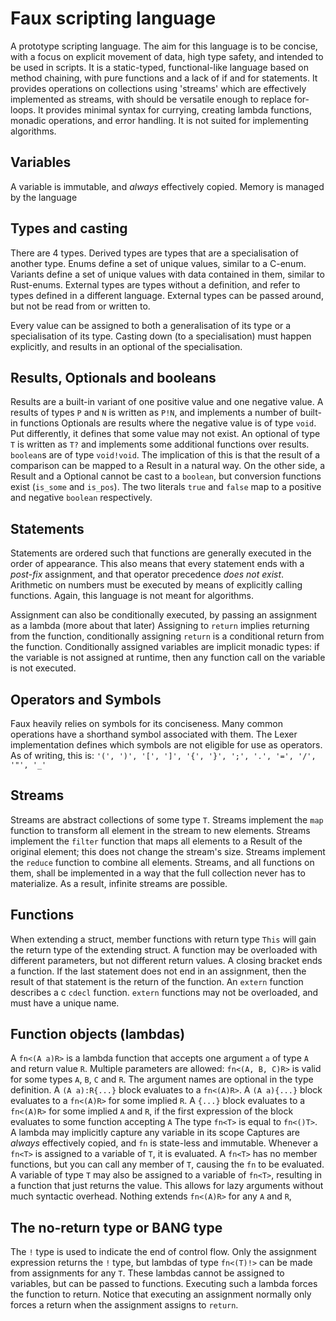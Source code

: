 # Faux scripting  language
A prototype scripting language.
The aim for this language is to be concise, with a focus on explicit movement of data, high type safety, and intended to be used in scripts.
It is a static-typed, functional-like language based on method chaining, with pure functions and a lack of if and for statements.
It provides operations on collections using 'streams' which are effectively implemented as streams, with should be versatile enough to replace for-loops.
It provides minimal syntax for currying, creating lambda functions, monadic operations, and error handling.
It is not suited for implementing algorithms.

## Variables
A variable is immutable, and _always_ effectively copied.
Memory is managed by the language

## Types and casting
There are 4 types.
Derived types are types that are a specialisation of another type.
Enums define a set of unique values, similar to a C-enum.
Variants define a set of unique values with data contained in them, similar to Rust-enums.
External types are types without a definition, and refer to types defined in a different language.
External types can be passed around, but not be read from or written to.

Every value can be assigned to both a generalisation of its type or a specialisation of its type.
Casting down (to a specialisation) must happen explicitly, and results in an optional of the specialisation.

## Results, Optionals and booleans
Results are a built-in variant of one positive value and one negative value.
A results of types `P` and `N` is written as `P!N`, and implements a number of built-in functions
Optionals are results where the negative value is of type `void`. Put differently, it defines that some value may not exist.
An optional of type `T` is written as `T?` and implements some additional functions over results.
`boolean`s are of type `void!void`.
The implication of this is that the result of a comparison can be mapped to a Result in a natural way.
On the other side, a Result and a Optional cannot be cast to a `boolean`, but conversion functions exist (`is_some` and `is_pos`).
The two literals `true` and `false` map to a positive and negative `boolean` respectively.

## Statements
Statements are ordered such that functions are generally executed in the order of appearance.
This also means that every statement ends with a _post-fix_ assignment, and that operator precedence _does not exist_.
Arithmetic on numbers must be executed by means of explicitly calling functions.
Again, this language is not meant for algorithms.

Assignment can also be conditionally executed, by passing an assignment as a lambda (more about that later)
Assigning to `return` implies returning from the function, conditionally assigning `return` is a conditional return from the function.
Conditionally assigned variables are implicit monadic types: if the variable is not assigned at runtime, then any function call on the variable is not executed.

## Operators and Symbols
Faux heavily relies on symbols for its conciseness.
Many common operations have a shorthand symbol associated with them.
The Lexer implementation defines which symbols are not eligible for use as operators.
As of writing, this is: `'(', ')', '[', ']', '{', '}', ';', '.', '=', '/', '"', '_'`

## Streams
Streams are abstract collections of some type `T`.
Streams implement the `map` function to transform all element in the stream to new elements.
Streams implement the `filter` function that maps all elements to a Result of the original element; this does not change the stream's size.
Streams implement the `reduce` function to combine all elements.
Streams, and all functions on them, shall be implemented in a way that the full collection never has to materialize.
As a result, infinite streams are possible.

## Functions
When extending a struct, member functions with return type `This` will gain the return type of the extending struct.
A function may be overloaded with different parameters, but not different return values.
A closing bracket ends a function. If the last statement does not end in an assignment, then the result of that statement is the return of the function.
An `extern` function describes a c `cdecl` function.
`extern` functions may not be overloaded, and must have a unique name.

## Function objects (lambdas)
A `fn<(A a)R>` is a lambda function that accepts one argument `a` of type `A` and return value `R`. 
Multiple parameters are allowed: `fn<(A, B, C)R>` is valid for some types `A`, `B`, `C` and `R`.
The argument names are optional in the type definition.
A `(A a):R{...}` block evaluates to a `fn<(A)R>`.
A `(A a){...}` block evaluates to a `fn<(A)R>` for some implied `R`.
A `{...}` block evaluates to a `fn<(A)R>` for some implied `A` and `R`, if the first expression of the block evaluates to some function accepting `A`
The type `fn<T>` is equal to `fn<()T>`.
A lambda may implicitly capture any variable in its scope
Captures are _always_ effectively copied, and `fn` is state-less and immutable.
Whenever a `fn<T>` is assigned to a variable of `T`, it is evaluated.
A `fn<T>` has no member functions, but you can call any member of `T`, causing the `fn` to be evaluated.
A variable of type `T` may also be assigned to a variable of `fn<T>`, resulting in a function that just returns the value. 
This allows for lazy arguments without much syntactic overhead.
Nothing extends `fn<(A)R>` for any `A` and `R`,

## The no-return type or BANG type
The `!` type is used to indicate the end of control flow.
Only the assignment expression returns the `!` type, but lambdas of type `fn<(T)!>` can be made from assignments for any `T`.
These lambdas cannot be assigned to variables, but can be passed to functions.
Executing such a lambda forces the function to return. 
Notice that executing an assignment normally only forces a return when the assignment assigns to `return`.
